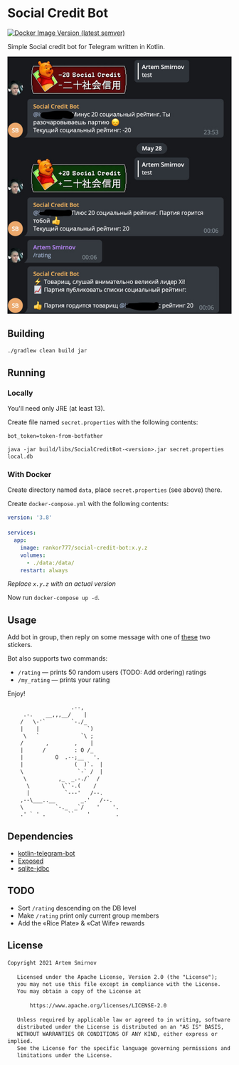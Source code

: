 # Social Credit Bot

[![Docker Image Version (latest semver)](https://img.shields.io/docker/v/rankor777/social-credit-bot)](https://hub.docker.com/r/rankor777/social-credit-bot)

Simple Social credit bot for Telegram written in Kotlin.

![Screenshot](./images/screenshot.jpg)

## Building

```shell
./gradlew clean build jar
```

## Running

### Locally

You'll need only JRE (at least 13).

Create file named `secret.properties` with the following contents:

```properties
bot_token=token-from-botfather
```

```shell
java -jar build/libs/SocialCreditBot-<version>.jar secret.properties local.db
```

### With Docker

Create directory named `data`, place `secret.properties` (see above) there.

Create `docker-compose.yml` with the following contents:

```yaml
version: '3.8'

services:
  app:
    image: rankor777/social-credit-bot:x.y.z
    volumes:
      - ./data:/data/
    restart: always
```

_Replace `x.y.z` with an actual version_

Now run `docker-compose up -d`.

## Usage

Add bot in group, then reply on some message with one of [these](https://t.me/addstickers/PoohSocialCredit) two stickers.

Bot also supports two commands:

- `/rating` — prints 50 random users (TODO: Add ordering) ratings
- `/my_rating` — prints your rating

Enjoy!

```
                    .--,
     .-.    __,,,__/    |
    /   \-'`        `-./_
    |    |               `)
     \   `             `\ ;
    /       ,        ,    |
    |      /         : O /_
    |          O  .--;__   '.
    |                (  )`.  |
    \                 `-` /  |
     \          ,_  _.-./`  /
      \          \``-.(    /
      |           `---'   /--.
    ,--\___..__        _.'   /--.
    \          `-._  _`/    '    '.
    .' ` ' .       ``    '        .
```

## Dependencies

- [kotlin-telegram-bot](https://github.com/kotlin-telegram-bot/kotlin-telegram-bot)
- [Exposed](https://github.com/JetBrains/Exposed)
- [sqlite-jdbc](https://github.com/xerial/sqlite-jdbc)

## TODO

- Sort `/rating` descending on the DB level
- Make `/rating` print only current group members
- Add the «Rice Plate» & «Cat Wife» rewards

## License

```
Copyright 2021 Artem Smirnov

   Licensed under the Apache License, Version 2.0 (the "License");
   you may not use this file except in compliance with the License.
   You may obtain a copy of the License at

       https://www.apache.org/licenses/LICENSE-2.0

   Unless required by applicable law or agreed to in writing, software
   distributed under the License is distributed on an "AS IS" BASIS,
   WITHOUT WARRANTIES OR CONDITIONS OF ANY KIND, either express or implied.
   See the License for the specific language governing permissions and
   limitations under the License.
```